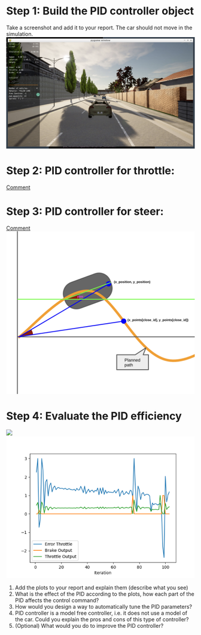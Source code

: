# Step 1: Build the PID controller object
Take a screenshot and add it to your report. The car should not move in the simulation.
<img src="images/step_1.png" width="800">

# Step 2: PID controller for throttle:
[Comment](https://github.com/kimbring2/nd013-c6-control-starter/blob/8b4f6fbf70fc8b0fe980d34b8ef685dae77e9229/project/pid_controller/main.cpp#L355)

# Step 3: PID controller for steer:
[Comment](https://github.com/kimbring2/nd013-c6-control-starter/blob/8b4f6fbf70fc8b0fe980d34b8ef685dae77e9229/project/pid_controller/main.cpp#L318)
<img src="images/pid_steer_reason.png" width="800">

# Step 4: Evaluate the PID efficiency
<img src="images/test(0.01%2C%200.01%2C%200.01%2C%201.2%2C%20-1.2)/Figure_1.png.png" width="800">
<img src="images/step_3_2.png" width="800">

1. Add the plots to your report and explain them (describe what you see)
2. What is the effect of the PID according to the plots, how each part of the PID affects the control command?
3. How would you design a way to automatically tune the PID parameters?
4. PID controller is a model free controller, i.e. it does not use a model of the car. Could you explain the pros and cons of this type of controller?
5. (Optional) What would you do to improve the PID controller?
